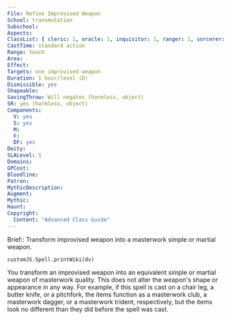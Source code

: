 ```yaml
---
File: Refine Improvised Weapon
School: transmutation
Subschool: 
Aspects: 
ClassList: { cleric: 1, oracle: 1, inquisitor: 1, ranger: 1, sorcerer: 1, wizard: 1, occultist: 1 }
CastTime: standard action
Range: touch
Area: 
Effect: 
Targets: one improvised weapon
Duration: 1 hour/level (D)
Dismissible: yes
Shapeable: 
SavingThrow: Will negates (harmless, object)
SR: yes (harmless, object)
Components:
  V: yes
  S: yes
  M: 
  F: 
  DF: yes
Deity: 
SLALevel: 1
Domains: 
GPCost: 
Bloodline: 
Patron: 
MythicDescription: 
Augment: 
Mythic: 
Haunt: 
Copyright:
  Content: "Advanced Class Guide"
---
```

Brief:: Transform improvised weapon into a masterwork simple or martial weapon.

```dataviewjs
customJS.Spell.printWiki(dv)
```

You transform an improvised weapon into an equivalent simple or martial weapon of masterwork quality. This does not alter the weapon's shape or appearance in any way. For example, if this spell is cast on a chair leg, a butter knife, or a pitchfork, the items function as a masterwork club, a masterwork dagger, or a masterwork trident, respectively, but the items look no different than they did before the spell was cast.
